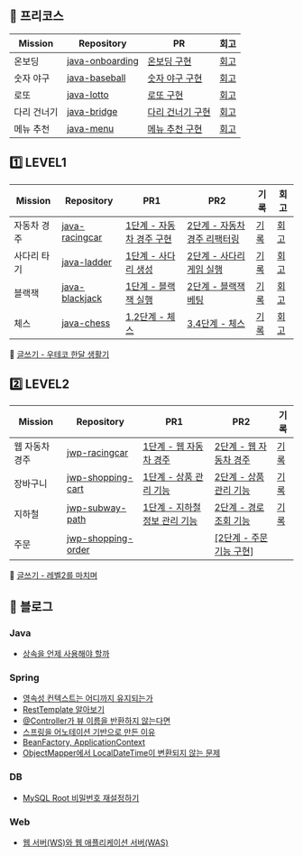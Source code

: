 ## 🍏 프리코스

| Mission | Repository                                                      | PR                                                                          | 회고                                     |
|---------|-----------------------------------------------------------------|-----------------------------------------------------------------------------|----------------------------------------|
| 온보딩     | [java-onboarding](https://github.com/woo-chang/java-onboarding) | [온보딩 구현](https://github.com/woowacourse-precourse/java-onboarding/pull/373) | [회고](https://woo-chang.tistory.com/49) |
| 숫자 야구   | [java-baseball](https://github.com/woo-chang/java-baseball)     | [숫자 야구 구현](https://github.com/woowacourse-precourse/java-baseball/pull/389) | [회고](https://woo-chang.tistory.com/50) |
| 로또      | [java-lotto](https://github.com/woo-chang/java-lotto)           | [로또 구현](https://github.com/woowacourse-precourse/java-lotto/pull/158)       | [회고](https://woo-chang.tistory.com/51) |
| 다리 건너기  | [java-bridge](https://github.com/woo-chang/java-bridge)         | [다리 건너기 구현](https://github.com/woowacourse-precourse/java-bridge/pull/466)  | [회고](https://woo-chang.tistory.com/52) |
| 메뉴 추천   | [java-menu](https://github.com/woo-chang/java-menu)             | [메뉴 추천 구현](https://github.com/woowacourse-precourse/java-menu/pull/155)     | [회고](https://woo-chang.tistory.com/61) |

## 1️⃣ LEVEL1

| Mission | Repository                                                    | PR1                                                                       | PR2                                                                         | 기록                                                                | 회고                                     |
|---------|---------------------------------------------------------------|---------------------------------------------------------------------------|-----------------------------------------------------------------------------|-------------------------------------------------------------------|----------------------------------------|
| 자동차 경주  | [java-racingcar](https://github.com/woo-chang/java-racingcar) | [1단계 - 자동차 경주 구현](https://github.com/woowacourse/java-racingcar/pull/504) | [2단계 - 자동차 경주 리팩터링](https://github.com/woowacourse/java-racingcar/pull/567) | [기록](https://github.com/woo-chang/WIL/tree/main/LEVEL1/racingcar) | [회고](https://woo-chang.tistory.com/63) |
| 사다리 타기  | [java-ladder](https://github.com/woo-chang/java-ladder)       | [1단계 - 사다리 생성](https://github.com/woowacourse/java-ladder/pull/70)        | [2단계 - 사다리 게임 실행](https://github.com/woowacourse/java-ladder/pull/205)      | [기록](https://github.com/woo-chang/WIL/tree/main/LEVEL1/ladder)    | [회고](https://woo-chang.tistory.com/64) |
| 블랙잭     | [java-blackjack](https://github.com/woo-chang/java-blackjack) | [1단계 - 블랙잭 실행](https://github.com/woowacourse/java-blackjack/pull/443)    | [2단계 - 블랙잭 베팅](https://github.com/woowacourse/java-blackjack/pull/494)      | [기록](https://github.com/woo-chang/WIL/tree/main/LEVEL1/blackjack) | [회고](https://woo-chang.tistory.com/68) |
| 체스      | [java-chess](https://github.com/woo-chang/java-chess)         | [1,2단계 - 체스](https://github.com/woowacourse/java-chess/pull/488)          | [3,4단계 - 체스](https://github.com/woowacourse/java-chess/pull/548)            | [기록](https://github.com/woo-chang/WIL/tree/main/LEVEL1/chess)     | [회고](https://woo-chang.tistory.com/69) |

🦋 [글쓰기 - 우테코 한달 생활기](https://github.com/woo-chang/woowa-writing-5/blob/main/README.md)

## 2️⃣ LEVEL2

| Mission  | Repository                                                            | PR1                                                                          | PR2                                                                           | 기록                                                                |
|----------|-----------------------------------------------------------------------|------------------------------------------------------------------------------|-------------------------------------------------------------------------------|-------------------------------------------------------------------|
| 웹 자동차 경주 | [jwp-racingcar](https://github.com/woo-chang/jwp-racingcar)           | [1단계 - 웹 자동차 경주](https://github.com/woowacourse/jwp-racingcar/pull/45)       | [2단계 - 웹 자동차 경주](https://github.com/woowacourse/jwp-racingcar/pull/168)       | [기록](https://github.com/woo-chang/WIL/tree/main/LEVEL2/racingcar) |
| 장바구니     | [jwp-shopping-cart](https://github.com/woo-chang/jwp-shopping-cart)   | [1단계 - 상품 관리 기능](https://github.com/woowacourse/jwp-shopping-cart/pull/221)  | [2단계 - 상품 관리 기능](https://github.com/woowacourse/jwp-shopping-cart/pull/272)   | [기록]()                                                            |
| 지하철      | [jwp-subway-path](https://github.com/woo-chang/jwp-subway-path)       | [1단계 - 지하철 정보 관리 기능](https://github.com/woowacourse/jwp-subway-path/pull/14) | [2단계 - 경로 조회 기능](https://github.com/woowacourse/jwp-subway-path/pull/130)     | [기록]()                                                            |
| 주문       | [jwp-shopping-order](https://github.com/woo-chang/jwp-shopping-order) |                                                                              | [[2단계 - 주문 기능 구현]](https://github.com/woowacourse/jwp-shopping-order/pull/28) |                                                                   |

🦋 [글쓰기 - 레벨2를 마치며](https://github.com/woo-chang/woowa-writing-5/blob/main/level2.md)

## 📝 블로그

### Java

- [상속을 언제 사용해야 할까](https://woo-chang.tistory.com/67)

### Spring

- [영속성 컨텍스트는 어디까지 유지되는가](https://woo-chang.tistory.com/65)
- [RestTemplate 알아보기](https://woo-chang.tistory.com/71)
- [@Controller가 뷰 이름을 반환하지 않는다면](https://woo-chang.tistory.com/72)
- [스프링을 어노테이션 기반으로 만든 이유](https://woo-chang.tistory.com/73)
- [BeanFactory, ApplicationContext](https://woo-chang.tistory.com/74)
- [ObjectMapper에서 LocalDateTime이 변환되지 않는 문제](https://woo-chang.tistory.com/75)

### DB

- [MySQL Root 비밀번호 재설정하기](https://woo-chang.tistory.com/66)

### Web

- [웹 서버(WS)와 웹 애플리케이션 서버(WAS)](https://woo-chang.tistory.com/70)
